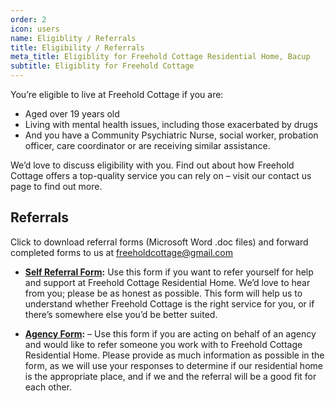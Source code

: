 ```yaml
---
order: 2
icon: users
name: Eligiblity / Referrals
title: Eligibility / Referrals
meta_title: Eligiblity for Freehold Cottage Residential Home, Bacup
subtitle: Eligiblity for Freehold Cottage
---
```


You’re eligible to live at Freehold Cottage if you are:

 - Aged over 19 years old
 - Living with mental health issues, including those exacerbated by drugs
 - And you have a Community Psychiatric Nurse, social worker, probation officer, care coordinator or are receiving similar assistance.

We’d love to discuss eligibility with you. Find out about how Freehold Cottage offers a top-quality service you can rely on – visit our contact us page to find out more.

## Referrals

Click to download referral forms (Microsoft Word .doc files) and forward completed forms to us at [freeholdcottage@gmail.com](mailto:freeholdcottage@gmail.com)

 - **[Self Referral Form](/assets/docs/freehold-cottage-self-referral-form.doc):**  Use this form if you want to refer yourself for help and support at Freehold Cottage Residential Home. We’d love to hear from you; please be as honest as possible. This form will help us to understand whether Freehold Cottage is the right service for you, or if there’s somewhere else you’d be better suited.

 - **[Agency Form](/assets/docs/freehold-cottage-agency-referral-form.doc):** –  Use this form if you are acting on behalf of an agency and would like to refer someone you work with to Freehold Cottage Residential Home. Please provide as much information as possible in the form, as we will use your responses to determine if our residential home is the appropriate place, and if we and the referral will be a good fit for each other.
